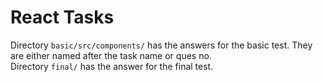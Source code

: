 # React Tasks

Directory `basic/src/components/` has the answers for the basic test. They are either named after the task name or ques no.  
Directory `final/` has the answer for the final test.

